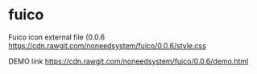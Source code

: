 # fuico

Fuico icon external file (0.0.6 https://cdn.rawgit.com/noneedsystem/fuico/0.0.6/style.css

DEMO link https://cdn.rawgit.com/noneedsystem/fuico/0.0.6/demo.html